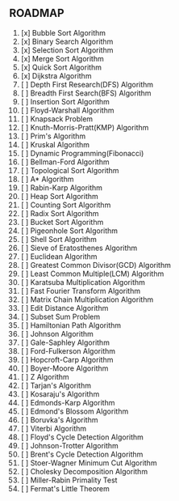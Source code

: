 ## ROADMAP

1. [x] Bubble Sort Algorithm
2. [x] Binary Search Algorithm
3. [x] Selection Sort Algorithm
4. [x] Merge Sort Algorithm
5. [x] Quick Sort Algorithm
6. [x] Dijkstra Algorithm
7. [ ] Depth First Research(DFS) Algorithm
8. [ ] Breadth First Search(BFS) Algorithm
9. [ ] Insertion Sort Algorithm
10. [ ] Floyd-Warshall Algorithm
11. [ ] Knapsack Problem 
12. [ ] Knuth-Morris-Pratt(KMP) Algorithm
13. [ ] Prim's Algorithm
14. [ ] Kruskal Algorithm
15. [ ] Dynamic Programming(Fibonacci)
16. [ ] Bellman-Ford Algorithm
17. [ ] Topological Sort Algorithm
18. [ ] A* Algorithm
19. [ ] Rabin-Karp Algorithm
20. [ ] Heap Sort Algorithm
21. [ ] Counting Sort Algorithm
22. [ ] Radix Sort Algorithm
23. [ ] Bucket Sort Algorithm
24. [ ] Pigeonhole Sort Algorithm
25. [ ] Shell Sort Algorithm
26. [ ] Sieve of Eratosthenes Algorithm
27. [ ] Euclidean Algorithm
28. [ ] Greatest Common Divisor(GCD) Algorithm
29. [ ] Least Common Multiple(LCM) Algorithm
30. [ ] Karatsuba Multiplication Algorithm
31. [ ] Fast Fourier Transform Algorithm
32. [ ] Matrix Chain Multiplication Algorithm
33. [ ] Edit Distance Algorithm
34. [ ] Subset Sum Problem
35. [ ] Hamiltonian Path Algorithm
36. [ ] Johnson Algorithm
38. [ ] Gale-Saphley Algorithm
39. [ ] Ford-Fulkerson Algorithm
40. [ ] Hopcroft-Carp Algorithm
41. [ ] Boyer-Moore Algorithm
42. [ ] Z Algorithm
43. [ ] Tarjan's Algorithm
44. [ ] Kosaraju's Algorithm
45. [ ] Edmonds-Karp Algorithm
46. [ ] Edmond's Blossom Algorithm
47. [ ] Boruvka's Algorithm
48. [ ] Viterbi Algorithm
49. [ ] Floyd's Cycle Detection Algorithm
50. [ ] Johnson-Trotter Algorithm
51. [ ] Brent's Cycle Detection Algorithm
52. [ ] Stoer-Wagner Minimum Cut Algorithm
53. [ ] Cholesky Decomposition Algorithm
54. [ ] Miller-Rabin Primality Test
55. [ ] Fermat's Little Theorem
